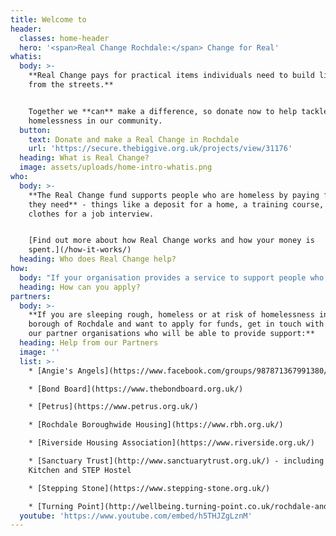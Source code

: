 ```yaml
---
title: Welcome to
header:
  classes: home-header
  hero: '<span>Real Change Rochdale:</span> Change for Real'
whatis:
  body: >-
    **Real Change pays for practical items individuals need to build lives away
    from the streets.**


    Together we **can** make a difference, so donate now to help tackle
    homelessness in our community.
  button:
    text: Donate and make a Real Change in Rochdale
    url: 'https://secure.thebiggive.org.uk/projects/view/31176'
  heading: What is Real Change?
  image: assets/uploads/home-intro-whatis.png
who:
  body: >-
    **The Real Change fund supports people who are homeless by paying for items
    they need** - things like a deposit for a home, a training course, or
    clothes for a job interview.


    [Find out more about how Real Change works and how your money is
    spent.](/how-it-works/)
  heading: Who does Real Change help?
how:
  body: "If your organisation provides a service to support people who are homeless in Rochdale Borough and you would like to discuss how to become an approved Real Change partner, please contact us at <mailto:info@realchangerochdale.co.uk> or \L[find out more here](/how-to-apply/)."
  heading: How can you apply?
partners:
  body: >-
    **If you are sleeping rough, homeless or at risk of homelessness in the
    borough of Rochdale and want to apply for funds, get in touch with one of
    our partner organisations who will be able to provide support:**
  heading: Help from our Partners
  image: ''
  list: >-
    * [Angie's Angels](https://www.facebook.com/groups/987871367991380/)

    * [Bond Board](https://www.thebondboard.org.uk/)

    * [Petrus](https://www.petrus.org.uk/)

    * [Rochdale Boroughwide Housing](https://www.rbh.org.uk/)

    * [Riverside Housing Association](https://www.riverside.org.uk/)

    * [Sanctuary Trust](http://www.sanctuarytrust.org.uk/) - including the Soup
    Kitchen and STEP Hostel

    * [Stepping Stone](https://www.stepping-stone.org.uk/)

    * [Turning Point](http://wellbeing.turning-point.co.uk/rochdale-and-oldham/)
  youtube: 'https://www.youtube.com/embed/h5THJZgLznM'
---
```


